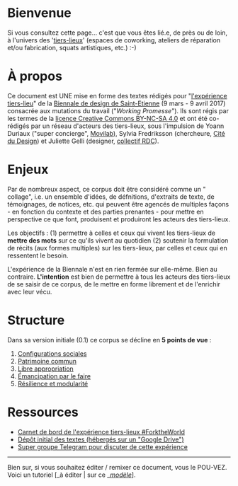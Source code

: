 # Bienvenue

Si vous consultez cette page... c'est que vous êtes lié.e, de près ou de loin, à l'univers des '[tiers-lieux](http://movilab.org/index.php?title=Définition_des_Tiers_Lieux)' \(espaces de coworking, ateliers de réparation et/ou fabrication, squats artistiques, etc.\) :-\)

# À propos

Ce document est UNE mise en forme des textes rédigés pour "[l'expérience tiers-lieu](https://archive.is/gkBhw)" de la [Biennale de design de Saint-Etienne](http://www.biennale-design.com/saint-etienne/2017/fr/home/) \(9 mars - 9 avril 2017\) consacrée aux mutations du travail \("_Working Promesse_"\). Ils sont régis par les termes de la [licence Creative Commons BY-NC-SA 4.0](https://creativecommons.org/licenses/by-nc-sa/4.0/) et ont été co-rédigés par un réseau d'acteurs des tiers-lieux, sous l'impulsion de Yoann Duriaux \("super concierge", [Movilab](http://movilab.org)\),  Sylvia Fredriksson \(chercheure, [Cité du Design](http://www.citedudesign.com/fr/la-recherche/)\) et Juliette Gelli \(designer, [collectif RDC](https://vimeo.com/200720088)\).

# Enjeux

Par de nombreux aspect, ce corpus  doit être considéré comme un " collage", i.e.  un ensemble d'idées,  de défnitions, d'extraits de texte, de témoignages, de notices, etc. qui peuvent être agencés de multiples façons - en fonction du contexte et des parties prenantes - pour mettre en perspective ce que font, produisent et produiront les acteurs des tiers-lieux.

Les objectifs : \(1\) permettre à celles et ceux qui vivent les tiers-lieux de **mettre des mots** sur ce qu'ils vivent au quotidien \(2\) soutenir la formulation de récits \(aux formes multiples\) sur les tiers-lieux, par celles et ceux qui en ressentent le besoin.

L'expérience de la Biennale n'est en rien fermée sur elle-même. Bien au contraire. **L'intention** est bien de permettre à tous les acteurs des tiers-lieux de se saisir de ce corpus, de le mettre en forme librement et de l'enrichir avec leur vécu.

# Structure

Dans sa version initiale \(0.1\) ce corpus se décline en **5 points de vue** :

1. [Configurations sociales](https://nicolasloubet.gitbooks.io/fork-the-world/content/configurations-sociales.html)
2. [Patrimoine commun](https://nicolasloubet.gitbooks.io/fork-the-world/content/patrimoine-commun.html)
3. [Libre appropriation](https://nicolasloubet.gitbooks.io/fork-the-world/content/libre-appropriation.html)
4. [Émancipation par le faire](https://nicolasloubet.gitbooks.io/fork-the-world/content/emancipation-par-le-faire.html)
5. [Résilience et modularité](https://nicolasloubet.gitbooks.io/fork-the-world/content/resilience-et-modularite.html)

# Ressources

* [Carnet de bord de l'expérience tiers-lieux \#ForktheWorld](http://frama.link/BiennaleDesign17-ForkTheWorld)
* [Dépôt initial des textes \(hébergés sur un "Google Drive"\)](http://frama.link/BiennaleDesign17-ForkTheWorld-Expo)
* [Super groupe Telegram pour discuter de cette expérience](https://telegram.me/forktheworld)

---

Bien sur, si vous souhaitez éditer / remixer ce document, vous le POU-VEZ. Voici un tutoriel \[_à éditer \| sur ce _[_modèle_](https://handbook.enspiral.com/guides/contributing.html)\].

